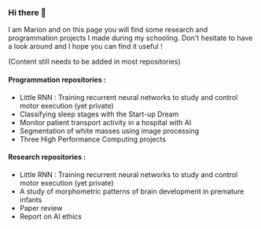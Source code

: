 ### Hi there 👋

I am Marion and on this page you will find some research and programmation projects I made during my schooling. Don't hesitate to have a look around and I hope you can find it useful ! 

(Content still needs to be added in most repositories) 

#### Programmation repositories : 
<ul> 
  <li> Little RNN : Training recurrent neural networks to study and control motor execution (yet private)</li>
  <li> Classifying sleep stages with the Start-up Dream</li>
  <li> Monitor patient transport activity in a hospital with AI </li>
  <li> Segmentation of white masses using image processing </li>
  <li> Three High Performance Computing projects</li>
</ul>

#### Research repositories : 
<ul>
  <li> Little RNN : Training recurrent neural networks to study and control motor execution (yet private)</li>
  <li> A study of morphometric patterns of brain development in premature infants</li>
  <li> Paper review </li> 
  <li> Report on AI ethics </li>
</ul> 

<!--
**marionpavaux/marionpavaux** is a ✨ _special_ ✨ repository because its `README.md` (this file) appears on your GitHub profile.

Here are some ideas to get you started:

- 🔭 I’m currently working on ...
- 🌱 I’m currently learning ...
- 👯 I’m looking to collaborate on ...
- 🤔 I’m looking for help with ...
- 💬 Ask me about ...
- 📫 How to reach me: ...
- 😄 Pronouns: ...
- ⚡ Fun fact: ...
-->
